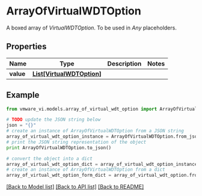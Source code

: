 # ArrayOfVirtualWDTOption

A boxed array of *VirtualWDTOption*. To be used in *Any* placeholders. 

## Properties
Name | Type | Description | Notes
------------ | ------------- | ------------- | -------------
**value** | [**List[VirtualWDTOption]**](VirtualWDTOption.md) |  | 

## Example

```python
from vmware_vi.models.array_of_virtual_wdt_option import ArrayOfVirtualWDTOption

# TODO update the JSON string below
json = "{}"
# create an instance of ArrayOfVirtualWDTOption from a JSON string
array_of_virtual_wdt_option_instance = ArrayOfVirtualWDTOption.from_json(json)
# print the JSON string representation of the object
print ArrayOfVirtualWDTOption.to_json()

# convert the object into a dict
array_of_virtual_wdt_option_dict = array_of_virtual_wdt_option_instance.to_dict()
# create an instance of ArrayOfVirtualWDTOption from a dict
array_of_virtual_wdt_option_form_dict = array_of_virtual_wdt_option.from_dict(array_of_virtual_wdt_option_dict)
```
[[Back to Model list]](../README.md#documentation-for-models) [[Back to API list]](../README.md#documentation-for-api-endpoints) [[Back to README]](../README.md)


